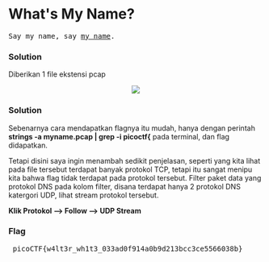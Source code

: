 <h1><b>What's My Name?</h1></b>
<pre>
Say my name, say <a href="https://2018shell.picoctf.com/static/6ae91abb9e70e527e32729413103af90/myname.pcap">my name</a>.
</pre>
</b><h3>Solution</h3></b>
<p>Diberikan 1 file ekstensi pcap</p>
<p align="center">
  <img src="https://github.com/enomarozi/RSA-CTF-Writeup/blob/master/Wireshark/Images/What's%20My%20Name%3F.png">
</p>
<h3><b>Solution</b></h3>
<p>Sebenarnya cara mendapatkan flagnya itu mudah, hanya dengan perintah <b>strings -a myname.pcap | grep -i picoctf{</b> pada terminal, dan flag didapatkan.</p>
<p>Tetapi disini saya ingin menambah sedikit penjelasan, seperti yang kita lihat pada file tersebut terdapat banyak protokol TCP, tetapi itu sangat menipu kita bahwa flag tidak terdapat pada protokol tersebut. Filter paket data yang protokol DNS pada kolom filter,
 disana terdapat hanya 2 protokol DNS katergori UDP, lihat stream protokol tersebut.</p>
 <b>Klik Protokol --> Follow --> UDP Stream</b>
 <h3><b>Flag</b></h3>
 <pre>
 picoCTF{w4lt3r_wh1t3_033ad0f914a0b9d213bcc3ce5566038b}
 </pre>
